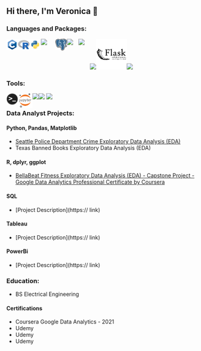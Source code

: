## Hi there, I'm Veronica 👋

### Languages and Packages:

<img align="left" src="https://raw.githubusercontent.com/github/explore/f3e22f0dca2be955676bc70d6214b95b13354ee8/topics/c/c.png" width="30"> <img align="left" src="https://raw.githubusercontent.com/github/explore/80688e429a7d4ef2fca1e82350fe8e3517d3494d/topics/r/r.png" width="30"> <img align="left" src="https://raw.githubusercontent.com/github/explore/80688e429a7d4ef2fca1e82350fe8e3517d3494d/topics/python/python.png" width="30"> <img align="left" src="https://bit.ly/3SwfhYy" width="38"> <img align="left" src="https://raw.githubusercontent.com/github/explore/80688e429a7d4ef2fca1e82350fe8e3517d3494d/topics/postgresql/postgresql.png" width="30"><img align="left" src="https://ggplot2.tidyverse.org/logo.png" width="30"><img align="left" src="https://upload.wikimedia.org/wikipedia/commons/0/01/Created_with_Matplotlib-logo.svg" width="30"><img align=“left” src="https://logowiki.net/uploads/logo/s/selenium-logo.svg" width="30"><img align=“left” src="https://raw.githubusercontent.com/github/explore/80688e429a7d4ef2fca1e82350fe8e3517d3494d/topics/flask/flask.png" width="80"><img src="https://dwglogo.com/wp-content/uploads/2016/07/1300px_Tableau_Software_logo-1068x734.png" width="80">

### Tools:
<img align="left" src="https://raw.githubusercontent.com/github/explore/d92924b1d925bb134e308bd29c9de6c302ed3beb/topics/terminal/terminal.png" width="30"><img align="left" src="https://raw.githubusercontent.com/github/explore/a4691f04ff219c1c2aa02fc61fda41aa43f1459a/topics/jupyter-notebook/jupyter-notebook.png" width="38"><img align=“left” src="https://anaconda.org/static/img/anaconda-symbol.svg" width="30"><img align=“left” src="https://code.visualstudio.com/assets/images/code-stable.png" width="30"> <img align=“left” src="https://github.githubassets.com/images/modules/logos_page/GitHub-Mark.png" width="30">

### Data Analyst Projects:

#### Python, Pandas, Matplotlib
* [Seattle Police Department Crime Exploratory Data Analysis (EDA)](https://www.kaggle.com/code/veronicalaven/capstone-project-2021-bellabeat-case-study)
* Texas Banned Books Exploratory Data Analysis (EDA)

#### R, dplyr, ggplot
* [BellaBeat Fitness Exploratory Data Analysis (EDA) - Capstone Project - Google Data Analytics Professional Certificate by Coursera](https://www.kaggle.com/code/veronicalaven/capstone-project-2021-bellabeat-case-study)

#### SQL
* [Project Description](https:// link)

#### Tableau
* [Project Description](https:// link)

#### PowerBi
* [Project Description](https:// link)

### Education:
* BS Electrical Engineering

#### Certifications
* Coursera Google Data Analytics - 2021
* Udemy
* Udemy
* Udemy





<!--
**VeronicaLaven/VeronicaLaven** is a ✨ _special_ ✨ repository because its `README.md` (this file) appears on your GitHub profile.

Here are some ideas to get you started:

- 🔭 I’m currently working on ...
- 🌱 I’m currently learning ...
- 👯 I’m looking to collaborate on ...
- 🤔 I’m looking for help with ...
- 💬 Ask me about ...
- 📫 How to reach me: ...
- 😄 Pronouns: ...
- ⚡ Fun fact: ...
-->
